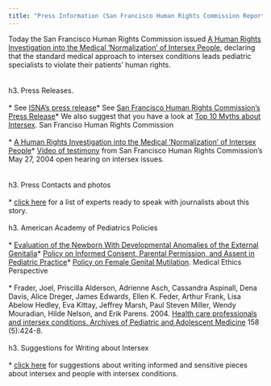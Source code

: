 ```yaml
---
title: "Press Information (San Francisco Human Rights Commission Report)"
---
```


Today the San Francisco Human Rights Commission issued [A Human Rights Investigation into the Medical &#8216;Normalization&#8217; of Intersex People][1], declaring that the standard medical approach to intersex conditions leads pediatric specialists to violate their patients&#8217; human rights. <br><br><br>h3. Press Releases.<br><br>* See [<span class="caps">ISNA</span>&#8217;s press release][2]* See [San Francisco Human Rights Commission&#8217;s Press Release][3]* We also suggest that you have a look at [Top 10 Myths about Intersex][4]. San Franciso Human Rights Commission<br><br>* [A Human Rights Investigation into the Medical &#8216;Normalization&#8217; of Intersex People][5]* [Video of testimony][6] from San Francisco Human Rights Commission&#8217;s May 27, 2004 open hearing on intersex issues. <br><br><br>h3. Press Contacts and photos<br><br>* [click here][7] for a list of experts ready to speak with journalists about this story.<br><br>h3. American Academy of Pediatrics Policies<br><br>* [Evaluation of the Newborn With Developmental Anomalies of the External Genitalia][8]* [Policy on Informed Consent, Parental Permission, and Assent in Pediatric Practice][9]* [Policy on Female Genital Mutilation][10]. Medical Ethics Perspective<br><br>* Frader, Joel, Priscilla Alderson, Adrienne Asch, Cassandra Aspinall, Dena Davis, Alice Dreger, James Edwards, Ellen K. Feder, Arthur Frank, Lisa Abelow Hedley, Eva Kittay, Jeffrey Marsh, Paul Steven Miller, Wendy Mouradian, Hilde Nelson, and Erik Parens. 2004. [Health care professionals and intersex conditions. Archives of Pediatric and Adolescent Medicine][11] 158 (5):424-8.<br><br>h3. Suggestions for Writing about Intersex<br><br>* [click here][12] for suggestions about writing informed and sensitive pieces about intersex and people with intersex conditions.<br>

 [1]: /files/SFHRC_Intersex_Report.pdf
 [2]: /node/841%5Cn
 [3]: /files/SF_HRC_Press_Release.pdf%5Cn
 [4]: /faq/ten_myths%5Cn%5Cnh3
 [5]: /files/SFHRC_Intersex_Report.pdf%5Cn
 [6]: /videos/sf_hrc_hearing
 [7]: /pressroom/sfhrc/contacts
 [8]: http://aappolicy.aappublications.org/cgi/content/full/pediatrics%3B106/1/138%5Cn
 [9]: http://aappolicy.aappublications.org/cgi/reprint/pediatrics%3B95/2/314.pdf%5Cn
 [10]: http://aappolicy.aappublications.org/cgi/content/abstract/pediatrics%3B102/1/153%5Cn%5Cnh3
 [11]: /pdf/Frader2004.pdf
 [12]: http://www.isna.org/node/977